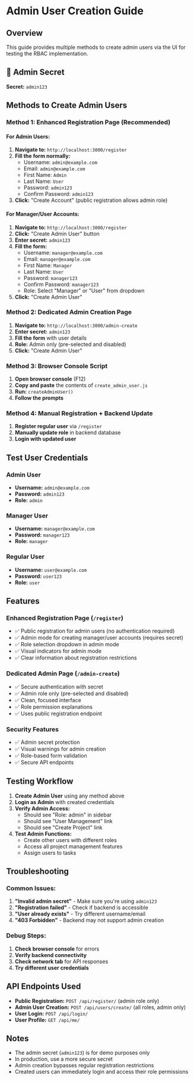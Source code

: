 # Admin User Creation Guide

## Overview
This guide provides multiple methods to create admin users via the UI for testing the RBAC implementation.

## 🔐 Admin Secret
**Secret:** `admin123`

## Methods to Create Admin Users

### Method 1: Enhanced Registration Page (Recommended)

#### For Admin Users:
1. **Navigate to:** `http://localhost:3000/register`
2. **Fill the form normally:**
   - Username: `admin@example.com`
   - Email: `admin@example.com`
   - First Name: `Admin`
   - Last Name: `User`
   - Password: `admin123`
   - Confirm Password: `admin123`
3. **Click:** "Create Account" (public registration allows admin role)

#### For Manager/User Accounts:
1. **Navigate to:** `http://localhost:3000/register`
2. **Click:** "Create Admin User" button
3. **Enter secret:** `admin123`
4. **Fill the form:**
   - Username: `manager@example.com`
   - Email: `manager@example.com`
   - First Name: `Manager`
   - Last Name: `User`
   - Password: `manager123`
   - Confirm Password: `manager123`
   - Role: Select "Manager" or "User" from dropdown
5. **Click:** "Create Admin User"

### Method 2: Dedicated Admin Creation Page

1. **Navigate to:** `http://localhost:3000/admin-create`
2. **Enter secret:** `admin123`
3. **Fill the form** with user details
4. **Role:** Admin only (pre-selected and disabled)
5. **Click:** "Create Admin User"

### Method 3: Browser Console Script

1. **Open browser console** (F12)
2. **Copy and paste** the contents of `create_admin_user.js`
3. **Run:** `createAdminUser()`
4. **Follow the prompts**

### Method 4: Manual Registration + Backend Update

1. **Register regular user** via `/register`
2. **Manually update role** in backend database
3. **Login with updated user**

## Test User Credentials

### Admin User
- **Username:** `admin@example.com`
- **Password:** `admin123`
- **Role:** `admin`

### Manager User
- **Username:** `manager@example.com`
- **Password:** `manager123`
- **Role:** `manager`

### Regular User
- **Username:** `user@example.com`
- **Password:** `user123`
- **Role:** `user`

## Features

### Enhanced Registration Page (`/register`)
- ✅ Public registration for admin users (no authentication required)
- ✅ Admin mode for creating manager/user accounts (requires secret)
- ✅ Role selection dropdown in admin mode
- ✅ Visual indicators for admin mode
- ✅ Clear information about registration restrictions

### Dedicated Admin Page (`/admin-create`)
- ✅ Secure authentication with secret
- ✅ Admin role only (pre-selected and disabled)
- ✅ Clean, focused interface
- ✅ Role permission explanations
- ✅ Uses public registration endpoint

### Security Features
- ✅ Admin secret protection
- ✅ Visual warnings for admin creation
- ✅ Role-based form validation
- ✅ Secure API endpoints

## Testing Workflow

1. **Create Admin User** using any method above
2. **Login as Admin** with created credentials
3. **Verify Admin Access:**
   - Should see "Role: admin" in sidebar
   - Should see "User Management" link
   - Should see "Create Project" link
4. **Test Admin Functions:**
   - Create other users with different roles
   - Access all project management features
   - Assign users to tasks

## Troubleshooting

### Common Issues:
1. **"Invalid admin secret"** - Make sure you're using `admin123`
2. **"Registration failed"** - Check if backend is accessible
3. **"User already exists"** - Try different username/email
4. **"403 Forbidden"** - Backend may not support admin creation

### Debug Steps:
1. **Check browser console** for errors
2. **Verify backend connectivity**
3. **Check network tab** for API responses
4. **Try different user credentials**

## API Endpoints Used

- **Public Registration:** `POST /api/register/` (admin role only)
- **Admin User Creation:** `POST /api/users/create/` (all roles, admin only)
- **User Login:** `POST /api/login/`
- **User Profile:** `GET /api/me/`

## Notes

- The admin secret (`admin123`) is for demo purposes only
- In production, use a more secure secret
- Admin creation bypasses regular registration restrictions
- Created users can immediately login and access their role permissions 